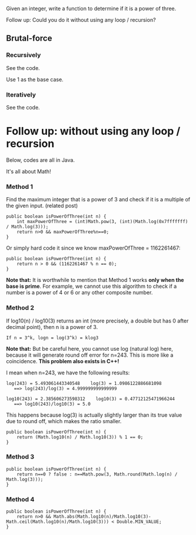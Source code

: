 Given an integer, write a function to determine if it is a power of three.

Follow up:
Could you do it without using any loop / recursion?

## Brutal-force

### Recursively

See the code.

Use 1 as the base case.

### Iteratively

See the code.

# Follow up: without using any loop / recursion

Below, codes are all in Java.

It's all about Math!

### Method 1

Find the maximum integer that is a power of 3 and check if it is a multiple of the given input. (related post)

	public boolean isPowerOfThree(int n) {
	    int maxPowerOfThree = (int)Math.pow(3, (int)(Math.log(0x7fffffff) / Math.log(3)));
	    return n>0 && maxPowerOfThree%n==0;
	}

Or simply hard code it since we know maxPowerOfThree = 1162261467:

	public boolean isPowerOfThree(int n) {
	    return n > 0 && (1162261467 % n == 0);
	}


**Note that:**
It is worthwhile to mention that Method 1 works **only when the base is prime**. For example, we cannot use this algorithm to check if a number is a power of 4 or 6 or any other composite number.

### Method 2

If log10(n) / log10(3) returns an int (more precisely, a double but has 0 after decimal point), then n is a power of 3.

	If n = 3^k, logn = log(3^k) = klog3

**Note that:**
But be careful here, you cannot use log (natural log) here, because it will generate round off error for n=243. This is more like a coincidence.
**This problem also exists in C++!**

I mean when n=243, we have the following results:

	log(243) = 5.493061443340548    log(3) = 1.0986122886681098
	   ==> log(243)/log(3) = 4.999999999999999

	log10(243) = 2.385606273598312    log10(3) = 0.47712125471966244
	   ==> log10(243)/log10(3) = 5.0   
This happens because log(3) is actually slightly larger than its true value due to round off, which makes the ratio smaller.

	public boolean isPowerOfThree(int n) {
	    return (Math.log10(n) / Math.log10(3)) % 1 == 0;
	}

### Method 3

	public boolean isPowerOfThree(int n) {
	    return n==0 ? false : n==Math.pow(3, Math.round(Math.log(n) / Math.log(3)));
	}

### Method 4

	public boolean isPowerOfThree(int n) {
	    return n>0 && Math.abs(Math.log10(n)/Math.log10(3)-Math.ceil(Math.log10(n)/Math.log10(3))) < Double.MIN_VALUE;
	}